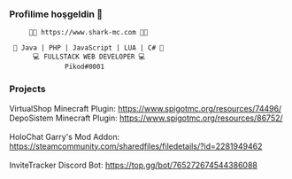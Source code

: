 ### Profilime hoşgeldin 🥳
```
     🤜🏼 https://www.shark-mc.com 🤛🏼

 🤜 Java | PHP | JavaScript | LUA | C# 🤛
      💻 FULLSTACK WEB DEVELOPER 💻
              Pikod#0001
```         
### Projects
VirtualShop Minecraft Plugin: https://www.spigotmc.org/resources/74496/
<br>DepoSistem Minecraft Plugin: https://www.spigotmc.org/resources/86752/
<br>
<br>HoloChat Garry's Mod Addon: https://steamcommunity.com/sharedfiles/filedetails/?id=2281949462
<br>
<br>InviteTracker Discord Bot: https://top.gg/bot/765272674544386088
